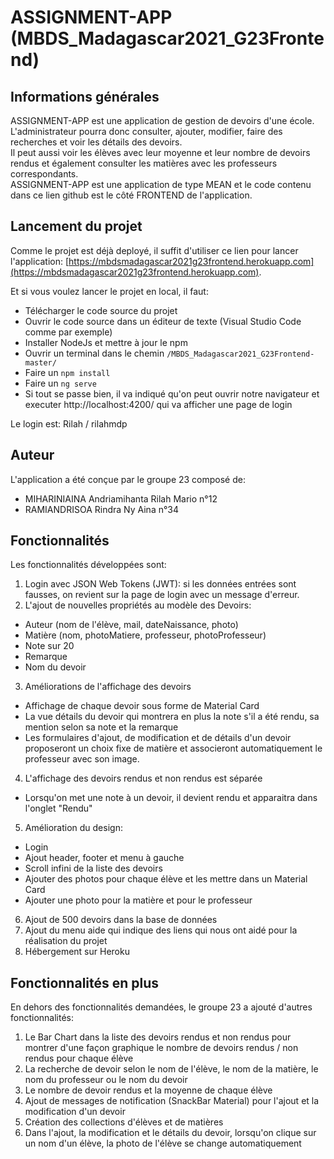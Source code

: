 # ASSIGNMENT-APP (MBDS_Madagascar2021_G23Frontend)

## Informations générales  
ASSIGNMENT-APP est une application de gestion de devoirs d'une école.  
L'administrateur pourra donc consulter, ajouter, modifier, faire des recherches et voir les détails des devoirs.  
Il peut aussi voir les élèves avec leur moyenne et leur nombre de devoirs rendus et également consulter les matières avec les professeurs correspondants.  
ASSIGNMENT-APP est une application de type MEAN et le code contenu dans ce lien github est le côté FRONTEND de l'application.

## Lancement du projet     
Comme le projet est déjà deployé, il suffit d'utiliser ce lien pour lancer l'application: [https://mbdsmadagascar2021g23frontend.herokuapp.com](https://mbdsmadagascar2021g23frontend.herokuapp.com).  

Et si vous voulez lancer le projet en local, il faut:
- Télécharger le code source du projet
- Ouvrir le code source dans un éditeur de texte (Visual Studio Code comme par exemple)
- Installer NodeJs et mettre à jour le npm
- Ouvrir un terminal dans le chemin `/MBDS_Madagascar2021_G23Frontend-master/`
- Faire un `npm install`
- Faire un `ng serve`
- Si tout se passe bien, il va indiqué qu'on peut ouvrir notre navigateur et executer http://localhost:4200/ qui va afficher une page de login

Le login est: Rilah / rilahmdp   

## Auteur    
L'application a été conçue par le groupe 23 composé de:
- MIHARINIAINA Andriamihanta Rilah Mario    n°12  
- RAMIANDRISOA Rindra Ny Aina               n°34

## Fonctionnalités    
Les fonctionnalités développées sont:  
1. Login avec JSON Web Tokens (JWT): si les données entrées sont fausses, on revient sur la page de login avec un message d'erreur.  
2. L'ajout de nouvelles propriétés au modèle des Devoirs:
- Auteur (nom de l'élève, mail, dateNaissance, photo)
- Matière (nom, photoMatiere, professeur, photoProfesseur)
- Note sur 20
- Remarque 
- Nom du devoir 
3. Améliorations de l'affichage des devoirs
- Affichage de chaque devoir sous forme de Material Card
- La vue détails du devoir qui montrera en plus la note s'il a été rendu, sa mention selon sa note et la remarque
- Les formulaires d'ajout, de modification et de détails d'un devoir proposeront un choix fixe de matière et associeront automatiquement le professeur avec son image.
4. L'affichage des devoirs rendus et non rendus est séparée
- Lorsqu'on met une note à un devoir, il devient rendu et apparaitra dans l'onglet "Rendu"
5. Amélioration du design:
- Login
- Ajout header, footer et menu à gauche
- Scroll infini de la liste des devoirs
- Ajouter des photos pour chaque élève et les mettre dans un Material Card 
- Ajouter une photo pour la matière et pour le professeur
6. Ajout de 500 devoirs dans la base de données
7. Ajout du menu aide qui indique des liens qui nous ont aidé pour la réalisation du projet
8. Hébergement sur Heroku

## Fonctionnalités en plus    
En dehors des fonctionnalités demandées, le groupe 23 a ajouté d'autres fonctionnalités:
1. Le Bar Chart dans la liste des devoirs rendus et non rendus pour montrer d'une façon graphique le nombre de devoirs rendus / non rendus pour chaque élève
2. La recherche de devoir selon le nom de l'élève, le nom de la matière, le nom du professeur ou le nom du devoir
3. Le nombre de devoir rendus et la moyenne de chaque élève
4. Ajout de messages de notification (SnackBar Material) pour l'ajout et la modification d'un devoir
5. Création des collections d'élèves et de matières
6. Dans l'ajout, la modification et le détails du devoir, lorsqu'on clique sur un nom d'un élève, la photo de l'élève se change automatiquement